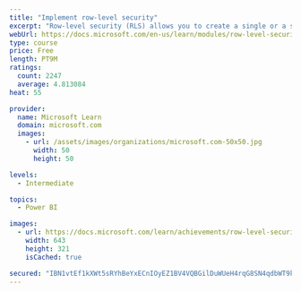 ```yaml
---
title: "Implement row-level security"
excerpt: "Row-level security (RLS) allows you to create a single or a set of reports that targets data for a specific user. In this module, you will learn how to implement RLS by using either a static or dynamic method and how Microsoft Power BI simplifies testing RLS in Power BI Desktop and Power BI service."
webUrl: https://docs.microsoft.com/en-us/learn/modules/row-level-security-power-bi/
type: course
price: Free
length: PT9M
ratings:
  count: 2247
  average: 4.813084
heat: 55

provider:
  name: Microsoft Learn
  domain: microsoft.com
  images:
    - url: /assets/images/organizations/microsoft.com-50x50.jpg
      width: 50
      height: 50

levels:
  - Intermediate

topics:
  - Power BI

images:
  - url: https://docs.microsoft.com/learn/achievements/row-level-security-power-bi-social.png
    width: 643
    height: 321
    isCached: true

secured: "IBN1vtEf1kXWt5sRYhBeYxECnIOyEZ1BV4VQBGilDuWUeH4rqG8SN4qdbWT9k+XQKwq64Ee8c1wlVPim31LTzIDPN8pAC+U3yr2W+eKTQT4Y6JdgmcjMaNNobGcaMwdh5mz80iwAUAmPJFlyz93PHf48Pgys/ZpnLLmX1s10UosCuEUcKgKI9Pn7gB3O9pDDKuEjuszjF5/1sqrNE3NYXWNNLkY7IlYDmwQ/p3dav/RZRAKX1Dil0YVxUshWaOVPGVTyVs9s8Jf4slwyZzcprmhTWvMUnPNx6pgjR/DiCAghD7uK85Ha1Wq2kiZCyIV8x8hZdY+BuTJ9gXm4QmZPZ87TqpxA0fPrwDlHdUjaFH279Y+hojBH4Rt/TaGsRD4WfeilzTCpST/rlmFZ1TjcGzgjJzo2FJC0W0dOEVZOE78=;gI2Vi2BBDecym7RCxiDOfQ=="
---
```


